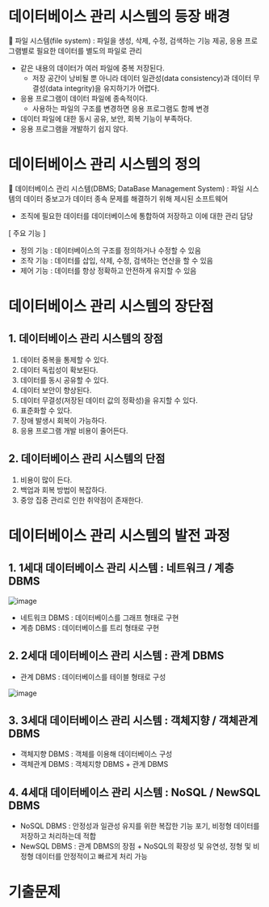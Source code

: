 # 데이터베이스 관리 시스템의 등장 배경 
🚀 파일 시스템(file system) : 파일을 생성, 삭제, 수정, 검색하는 기능 제공, 응용 프로그램별로 필요한 데이터를 별도의 파일로 관리

* 같은 내용의 데이터가 여러 파일에 중복 저장된다.
  * 저장 공간이 낭비될 뿐 아니라 데이터 일관성(data consistency)과 데이터 무결성(data integrity)을 유지하기가 어렵다. 
* 응용 프로그램이 데이터 파일에 종속적이다.
  * 사용하는 파일의 구조를 변경하면 응용 프로그램도 함께 변경 
* 데이터 파일에 대한 동시 공유, 보안, 회복 기능이 부족하다. 
* 응용 프로그램을 개발하기 쉽지 않다.

# 데이터베이스 관리 시스템의 정의
🚀 데이터베이스 관리 시스템(DBMS; DataBase Management System) : 파일 시스템의 데이터 중보고가 데이터 종속 문제를 해결하기 위해 제시된 소프트웨어

* 조직에 필요한 데이터를 데이터베이스에 통합하여 저장하고 이에 대한 관리 담당

[ 주요 기능 ]
* 정의 기능 : 데이터베이스의 구조를 정의하거나 수정할 수 있음
* 조작 기능 : 데이터를 삽입, 삭제, 수정, 검색하는 연산을 할 수 있음
* 제어 기능 : 데이터를 항상 정확하고 안전하게 유지할 수 있음

# 데이터베이스 관리 시스템의 장단점

## 1. 데이터베이스 관리 시스템의 장점
1. 데이터 중복을 통제할 수 있다.
2. 데이터 독립성이 확보된다.
3. 데이터를 동시 공유할 수 있다.
4. 데이터 보안이 향상된다.
5. 데이터 무결성(저장된 데이터 값의 정확성)을 유지할 수 있다.
6. 표준화할 수 있다.
7. 장애 발생시 회복이 가능하다.
8. 응용 프로그램 개발 비용이 줄어든다.

## 2. 데이터베이스 관리 시스템의 단점
1. 비용이 많이 든다.
2. 백업과 회복 방법이 복잡하다.
3. 중앙 집중 관리로 인한 취약점이 존재한다.

# 데이터베이스 관리 시스템의 발전 과정

## 1. 1세대 데이터베이스 관리 시스템 : 네트워크 / 계층 DBMS 
![image](https://user-images.githubusercontent.com/61977260/194110236-0f8776af-6d03-480a-8d97-67218e808f3c.png)
* 네트워크 DBMS : 데이터베이스를 그래프 형태로 구현
* 계층 DBMS : 데이터베이스를 트리 형태로 구현

## 2. 2세대 데이터베이스 관리 시스템 : 관계 DBMS
* 관계 DBMS : 데이터베이스를 테이블 형태로 구성

![image](https://user-images.githubusercontent.com/61977260/194110839-0fcf58aa-53a6-46a7-ba33-6bd2ae0d5445.png)

## 3. 3세대 데이터베이스 관리 시스템 : 객체지향 / 객체관계 DBMS
* 객체지향 DBMS : 객체를 이용해 데이터베이스 구성
* 객체관계 DBMS : 객체지향 DBMS + 관계 DBMS

## 4. 4세대 데이터베이스 관리 시스템 : NoSQL / NewSQL DBMS
* NoSQL DBMS : 안정성과 일관성 유지를 위한 복잡한 기능 포기, 비정형 데이터를 저장하고 처리하는데 적합
* NewSQL DBMS : 관계 DBMS의 장점 + NoSQL의 확장성 및 유연성, 정형 및 비정형 데이터를 안정적이고 빠르게 처리 가능

# 기출문제

